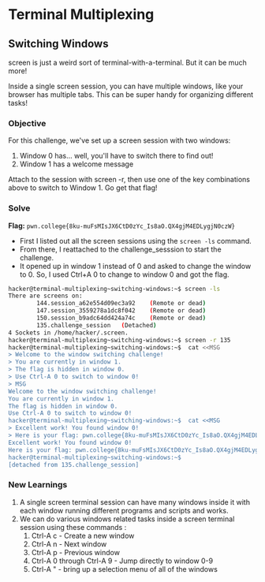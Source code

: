 # Terminal Multiplexing

## Switching Windows
screen is just a weird sort of terminal-with-a-terminal. But it can be much more!

Inside a single screen session, you can have multiple windows, like your browser has multiple tabs. This can be super handy for organizing different tasks!

### Objective
For this challenge, we've set up a screen session with two windows:
   1. Window 0 has... well, you'll have to switch there to find out!
   2. Window 1 has a welcome message

Attach to the session with screen -r, then use one of the key combinations above to switch to Window 1. Go get that flag!

### Solve
**Flag:** `pwn.college{8ku-muFsMIsJX6CtD0zYc_Is8aO.QX4gjM4EDLygjN0czW}`

- First I listed out all the screen sessions using the `screen -ls` command. 
- From there, I reattached to the challenge_sesssion to start the challenge.
- It opened up in window 1 instead of 0 and asked to change the window to 0. So, I used Ctrl+A 0 to change to window 0 and got the flag.

```bash
hacker@terminal-multiplexing~switching-windows:~$ screen -ls
There are screens on:
        144.session_a62e554d09ec3a92    (Remote or dead)
        147.session_3559278a1dc8f042    (Remote or dead)
        150.session_b9adc64dd424a74c    (Remote or dead)
        135.challenge_session   (Detached)
4 Sockets in /home/hacker/.screen.
hacker@terminal-multiplexing~switching-windows:~$ screen -r 135
hacker@terminal-multiplexing~switching-windows:~$  cat <<MSG
> Welcome to the window switching challenge!
> You are currently in window 1.
> The flag is hidden in window 0.
> Use Ctrl-A 0 to switch to window 0!
> MSG
Welcome to the window switching challenge!
You are currently in window 1.
The flag is hidden in window 0.
Use Ctrl-A 0 to switch to window 0!
hacker@terminal-multiplexing~switching-windows:~$  cat <<MSG
> Excellent work! You found window 0!
> Here is your flag: pwn.college{8ku-muFsMIsJX6CtD0zYc_Is8aO.QX4gjM4EDLygjN0czW}> MSG
Excellent work! You found window 0!
Here is your flag: pwn.college{8ku-muFsMIsJX6CtD0zYc_Is8aO.QX4gjM4EDLygjN0czW}
hacker@terminal-multiplexing~switching-windows:~$
[detached from 135.challenge_session]
```

### New Learnings
1. A single screen terminal session can have many windows inside it with each window running different programs and scripts and works.
2. We can do various windows related tasks inside a screen terminal session using these commands :
   1. Ctrl-A c - Create a new window
   2. Ctrl-A n - Next window
   3. Ctrl-A p - Previous window
   4. Ctrl-A 0 through Ctrl-A 9 - Jump directly to window 0-9
   5. Ctrl-A " - bring up a selection menu of all of the windows